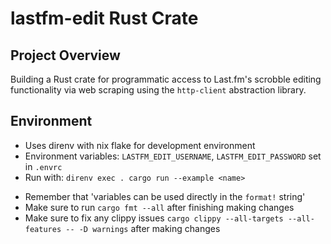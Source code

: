 # lastfm-edit Rust Crate

## Project Overview
Building a Rust crate for programmatic access to Last.fm's scrobble editing functionality via web scraping using the `http-client` abstraction library.

## Environment
- Uses direnv with nix flake for development environment
- Environment variables: `LASTFM_EDIT_USERNAME`, `LASTFM_EDIT_PASSWORD` set in `.envrc`
- Run with: `direnv exec . cargo run --example <name>`

* Remember that 'variables can be used directly in the `format!` string'
* Make sure to run `cargo fmt --all` after finishing making changes
* Make sure to fix any clippy issues `cargo clippy --all-targets --all-features -- -D warnings` after making changes
